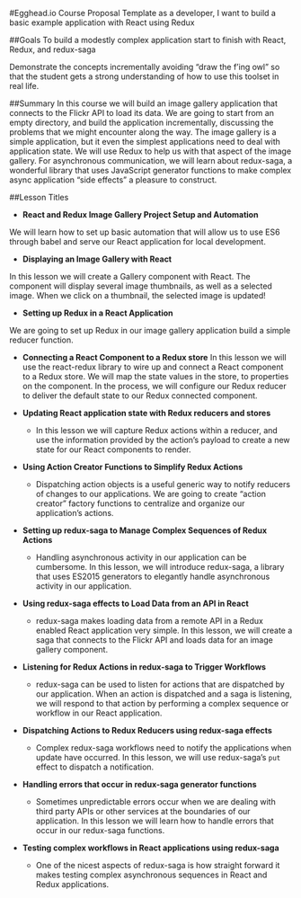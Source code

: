 #Egghead.io Course Proposal Template
as a developer, I want to build a basic example application with React using Redux

##Goals
To build a modestly complex application start to finish with React, Redux, and redux-saga

Demonstrate the concepts incrementally avoiding “draw the f’ing owl” so that the student gets a strong understanding of
how to use this toolset in real life.

##Summary
In this course we will build an image gallery application that connects to the Flickr API to load its data. We are going
 to start from an empty directory, and build the application incrementally, discussing the problems that we might
 encounter along the way. The image gallery is a simple application, but it even the simplest applications need to deal
  with application state. We will use Redux to help us with that aspect of the image gallery. For asynchronous
  communication, we will learn about redux-saga, a wonderful library that uses JavaScript generator functions to make
  complex async application “side effects” a pleasure to construct.

##Lesson Titles
* **React and Redux Image Gallery Project Setup and Automation**

We will learn how to set up basic automation that will allow us to use ES6 through babel and serve our React
application for local development.

* **Displaying an Image Gallery with React**

In this lesson we will create a Gallery component with React. The component will display several image thumbnails,
as well as a selected image. When we click on a thumbnail, the selected image is updated!

* **Setting up Redux in a React Application**

We are going to set up Redux in our image gallery application build a simple reducer function.

* **Connecting a React Component to a Redux store**
In this lesson we will use the react-redux library to wire up and connect a React component to a Redux store. We
will map the state values in the store, to properties on the component. In the process, we will configure our Redux
reducer to deliver the default state to our Redux connected component.

* **Updating React application state with Redux reducers and stores**
    - In this lesson we will capture Redux actions within a reducer, and use the information provided by the action’s
    payload to create a new state for our React components to render.

* **Using Action Creator Functions to Simplify Redux Actions**
    - Dispatching action objects is a useful generic way to notify reducers of changes to our applications. We are going
     to create “action creator” factory functions to centralize and organize our application’s actions.

* **Setting up redux-saga to Manage Complex Sequences of Redux Actions**
    - Handling asynchronous activity in our application can be cumbersome. In this lesson, we will introduce redux-saga,
     a library that uses ES2015 generators to elegantly handle asynchronous activity in our application.

* **Using redux-saga effects to Load Data from an API in React**
    -  redux-saga makes loading data from a remote API in a Redux enabled React application very simple. In this lesson,
    we will create a saga that connects to the Flickr API and loads data for an image gallery component.

* **Listening for Redux Actions in redux-saga to Trigger Workflows**
    - redux-saga can be used to listen for actions that are dispatched by our application. When an action is dispatched
    and a saga is listening, we will respond to that action by performing a complex sequence or workflow in our React
    application.

* **Dispatching Actions to Redux Reducers using redux-saga effects**
    - Complex redux-saga workflows need to notify the applications when update have occurred. In this lesson, we will
    use redux-saga’s `put` effect to dispatch a notification.

* **Handling errors that occur in redux-saga generator functions**
    - Sometimes unpredictable errors occur when we are dealing with third party APIs or other services at the boundaries
     of our application. In this lesson we will learn how to handle errors that occur in our redux-saga functions.

* **Testing complex workflows in React applications using redux-saga**
    - One of the nicest aspects of redux-saga is how straight forward it makes testing complex asynchronous sequences in
     React and Redux applications.
